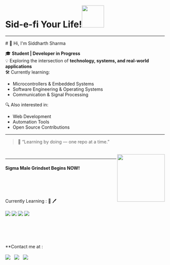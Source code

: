 # Sid-e-fi Your Life!<img src="https://media1.giphy.com/media/3C5GiCUkah8Gs/giphy.gif?cid=ecf05e47kucvfvafr49iy1kanxavuoi35r1n85mx63yylkcx&rid=giphy.gif&ct=s" width="70">
<hr>
# 👋 Hi, I'm Siddharth Sharma

🎓 **Student | Developer in Progress**  
💡 Exploring the intersection of **technology, systems, and real-world applications**  
🛠️ Currently learning:
- Microcontrollers & Embedded Systems
- Software Engineering & Operating Systems
- Communication & Signal Processing

🔍 Also interested in:
- Web Development
- Automation Tools
- Open Source Contributions

---

> 🌱 “Learning by doing — one repo at a time.”
<br>
<img align="right" src="https://static.wikia.nocookie.net/nicos-nextbots/images/a/af/Patrickbateman.png/revision/latest?cb=20220814120141" width="150">
<hr>
<h4> Sigma Male Grindset Begins NOW!</h4>
<br>
<br>
<br>
  <br>
  Currently Learning : 📖 🖊️ <br>
  <br>
 <a href="https://www.python.org"><img src="[https://img.shields.io/badge/python%20-%2314354C.svg?&style=for-the-badge&logo=python&logoColor=white](https://img.shields.io/badge/Python-3776AB?logo=python&logoColor=fff"></a>
 <a href="https://www.html5.org"><img src="[https://img.shields.io/badge/HTML5-orange?style=for-the-badge&logo=HTML5&logoColor=black](https://img.shields.io/badge/HTML-%23E34F26.svg?logo=html5&logoColor=white"></a>
 <a href="https://getbootstrap.com"><img src="https://img.shields.io/badge/Bootstrap-7952B3?logo=bootstrap&logoColor=fff"></a>
 <a href="#"><img src="[https://img.shields.io/badge/Bootstrap-7952B3?logo=bootstrap&logoColor=fff](https://img.shields.io/badge/JavaScript-F7DF1E?logo=javascript&logoColor=000"></a>
<br>
<br>
<br>
<br>
<br>
<br>
<footer>
**Contact me at :<br>
<br>
<a href="https://wa.me/918847038060"><img src="https://img.shields.io/badge/WhatsApp-25D366?style=for-the-badge&logo=whatsapp&logoColor=white"></a>  &nbsp; <a href="https://t.me/sidd_13"><img src="https://img.shields.io/badge/Telegram-2CA5E0?style=for-the-badge&logo=telegram&logoColor=white"></a> &nbsp; <a href="mailto:siddharthsharma7@yahoo.com"><img src="https://img.shields.io/badge/Gmail-D14836?style=for-the-badge&logo=gmail&logoColor=white"></a>
</footer>
